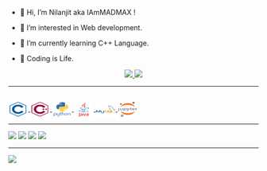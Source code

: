   - <p>👋 Hi, I’m Nilanjit aka IAmMADMAX !</p>
  - <p>👀 I’m interested in Web development.</p>
  - <p>🌱 I’m currently learning C++ Language.</p>
  - <p>💞️ Coding is Life. </p>
<div align="center">
  <a href="https://github.com/CoderMADMAX">
<img height="160em" src="https://github-readme-stats.vercel.app/api?username=CoderMADMAX&show_icons=true&theme=tokyonight&include_all_commits=true&count_private=true"/>
<img height="160em" src="https://github-readme-stats.vercel.app/api/top-langs/?username=CoderMADMAX&layout=compact&langs_count=7&theme=tokyonight"/>
</div>
  <hr>
  <div style="display: inline_block"><br>
  <img align="center" alt="Rafa-HTML" height="30" width="40" src="https://github.com/devicons/devicon/blob/master/icons/c/c-line.svg">
  <img align="center" alt="Rafa-Cplusplus" height="30" width="40" src="https://github.com/devicons/devicon/blob/master/icons/cplusplus/cplusplus-line.svg">
  <img align="center" alt="Rafa-HTML" height="30" width="40" src="https://github.com/devicons/devicon/blob/master/icons/python/python-original-wordmark.svg">
  <img align="center" alt="Rafa-HTML" height="30" width="40" src="https://github.com/devicons/devicon/blob/master/icons/java/java-original-wordmark.svg">  
  <img align="center" alt="Rafa-HTML" height="30" width="40" src="https://github.com/devicons/devicon/blob/master/icons/mysql/mysql-original-wordmark.svg">
  <img align="center" alt="Rafa-HTML" height="30" width="40" src="https://github.com/devicons/devicon/blob/master/icons/jupyter/jupyter-original-wordmark.svg">
</div>
<hr>
<div>
  <a href="https://instagram.com/i.am.madmax" target="_blank"><img src="https://img.shields.io/badge/-Instagram-%23E4405F?style=for-the-badge&logo=instagram&logoColor=pink" target="_blank"></a>
  <a href = "mailto:nilanjit.baban07@gmail.com"><img src="https://img.shields.io/badge/-Gmail-%23333?style=for-the-badge&logo=gmail&logoColor=red" target="_blank"></a>
  <a href="https://www.linkedin.com/in/nilanjit-phulia-a9b365196" target="_blank"><img src="https://img.shields.io/badge/-LinkedIn-%230077B5?style=for-the-badge&logo=linkedin&logoColor=white" target="_blank"></a> 
  <a href="https://discord.com/users/521718936635441152/" target="_blank"><img src="https://img.shields.io/badge/-Discord-7289DA?style=for-the-badge&logo=discord&logoColor=white" target="_blank"></a> 
 </div>
  <hr>
  <img src="https://visitor-badge.glitch.me/badge?page_id=CoderMADMAX.CoderMADMAX">
   

